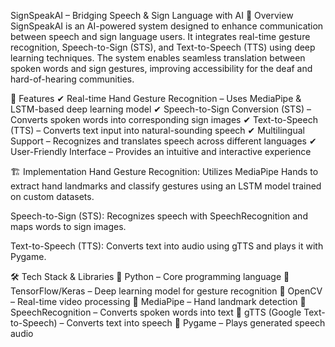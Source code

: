 SignSpeakAI – Bridging Speech & Sign Language with AI
🌟 Overview
SignSpeakAI is an AI-powered system designed to enhance communication between speech and sign language users. It integrates real-time gesture recognition, Speech-to-Sign (STS), and Text-to-Speech (TTS) using deep learning techniques. The system enables seamless translation between spoken words and sign gestures, improving accessibility for the deaf and hard-of-hearing communities.

🚀 Features
✔ Real-time Hand Gesture Recognition – Uses MediaPipe & LSTM-based deep learning model
✔ Speech-to-Sign Conversion (STS) – Converts spoken words into corresponding sign images
✔ Text-to-Speech (TTS) – Converts text input into natural-sounding speech
✔ Multilingual Support – Recognizes and translates speech across different languages
✔ User-Friendly Interface – Provides an intuitive and interactive experience

🏗 Implementation
Hand Gesture Recognition: Utilizes MediaPipe Hands to extract hand landmarks and classify gestures using an LSTM model trained on custom datasets.

Speech-to-Sign (STS): Recognizes speech with SpeechRecognition and maps words to sign images.

Text-to-Speech (TTS): Converts text into audio using gTTS and plays it with Pygame.

🛠 Tech Stack & Libraries
🔹 Python – Core programming language
🔹 TensorFlow/Keras – Deep learning model for gesture recognition
🔹 OpenCV – Real-time video processing
🔹 MediaPipe – Hand landmark detection
🔹 SpeechRecognition – Converts spoken words into text
🔹 gTTS (Google Text-to-Speech) – Converts text into speech
🔹 Pygame – Plays generated speech audio
